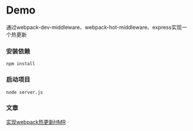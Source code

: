 # Demo
通过webpack-dev-middleware、webpack-hot-middleware、express实现一个热更新

### 安装依赖
```
npm install
```

### 启动项目
```
node server.js
```

### 文章
[实现webpack热更新HMR]()